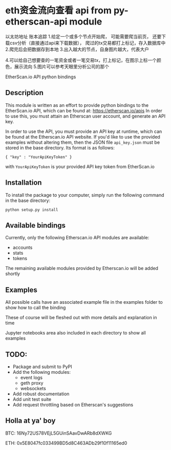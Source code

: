 # eth资金流向查看   api from py-etherscan-api module



以太坊地址 账本追踪
1.给定一个或多个节点开始爬， 可能需要爬当前页， 还要下载csv分析（直接通过api来下载数据）， 爬过的tx交易都打上标记，存入数据库中
2.爬完后会把数据存到本地
3.出入越大的节点，自身图片越大，代表大户

4.可以给自己想要查的一笔资金或者一笔交易tx，打上标记，在图示上标一个颜色，展示流向
5.图片可以参考天眼里分析公司的那个





EtherScan.io API python bindings

## Description
This module is written as an effort to provide python bindings to the EtherScan.io API, which can be found at:
https://etherscan.io/apis
In order to use this, you must attain an Etherscan user account, and generate an API key.

In order to use the API, you must provide an API key at runtime, which can be found at the Etherscan.io API website.
If you'd like to use the provided examples without altering them, then the JSON file `api_key.json` must be stored in
the base directory.  Its format is as follows:

    { "key" : "YourApiKeyToken" }

with `YourApiKeyToken` is your provided API key token from EtherScan.io

## Installation
To install the package to your computer, simply run the following command in the base directory:

    python setup.py install

## Available bindings
Currently, only the following Etherscan.io API modules are available:

- accounts
- stats
- tokens

The remaining available modules provided by Etherscan.io will be added shortly

## Examples
All possible calls have an associated example file in the examples folder to show how to call the binding

These of course will be fleshed out with more details and explanation in time

Jupyter notebooks area also included in each directory to show all examples

## TODO:

- Package and submit to PyPI
- Add the following modules:
    - event logs
    - geth proxy
    - websockets
- Add robust documentation
- Add unit test suite
- Add request throttling based on Etherscan's suggestions


## Holla at ya' boy
BTC: 16Ny72US78VEjL5GUinSAavDwARb8dXWKG

ETH: 0x5E8047fc033499BD5d8C463ADb29f10f11165ed0
